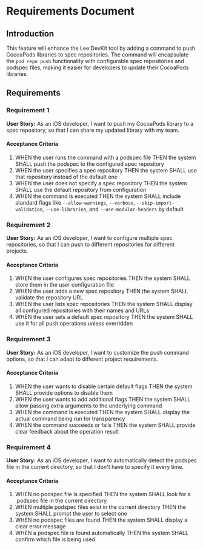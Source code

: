 # Requirements Document

## Introduction

This feature will enhance the Lee DevKit tool by adding a command to push CocoaPods libraries to spec repositories. The command will encapsulate the `pod repo push` functionality with configurable spec repositories and podspec files, making it easier for developers to update their CocoaPods libraries.

## Requirements

### Requirement 1

**User Story:** As an iOS developer, I want to push my CocoaPods library to a spec repository, so that I can share my updated library with my team.

#### Acceptance Criteria

1. WHEN the user runs the command with a podspec file THEN the system SHALL push the podspec to the configured spec repository
2. WHEN the user specifies a spec repository THEN the system SHALL use that repository instead of the default one
3. WHEN the user does not specify a spec repository THEN the system SHALL use the default repository from configuration
4. WHEN the command is executed THEN the system SHALL include standard flags like `--allow-warnings`, `--verbose`, `--skip-import-validation`, `--use-libraries`, and `--use-modular-headers` by default

### Requirement 2

**User Story:** As an iOS developer, I want to configure multiple spec repositories, so that I can push to different repositories for different projects.

#### Acceptance Criteria

1. WHEN the user configures spec repositories THEN the system SHALL store them in the user configuration file
2. WHEN the user adds a new spec repository THEN the system SHALL validate the repository URL
3. WHEN the user lists spec repositories THEN the system SHALL display all configured repositories with their names and URLs
4. WHEN the user sets a default spec repository THEN the system SHALL use it for all push operations unless overridden

### Requirement 3

**User Story:** As an iOS developer, I want to customize the push command options, so that I can adapt to different project requirements.

#### Acceptance Criteria

1. WHEN the user wants to disable certain default flags THEN the system SHALL provide options to disable them
2. WHEN the user wants to add additional flags THEN the system SHALL allow passing extra arguments to the underlying command
3. WHEN the command is executed THEN the system SHALL display the actual command being run for transparency
4. WHEN the command succeeds or fails THEN the system SHALL provide clear feedback about the operation result

### Requirement 4

**User Story:** As an iOS developer, I want to automatically detect the podspec file in the current directory, so that I don't have to specify it every time.

#### Acceptance Criteria

1. WHEN no podspec file is specified THEN the system SHALL look for a .podspec file in the current directory
2. WHEN multiple podspec files exist in the current directory THEN the system SHALL prompt the user to select one
3. WHEN no podspec files are found THEN the system SHALL display a clear error message
4. WHEN a podspec file is found automatically THEN the system SHALL confirm which file is being used